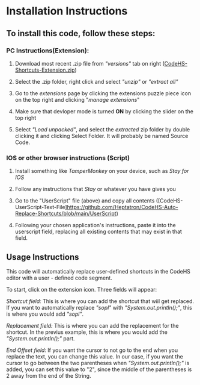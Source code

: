 # **Installation Instructions**

## To install this code, follow these steps:

### PC Instructions(Extension):

1. Download most recent .zip file from _"versions"_ tab on right ([CodeHS-Shortcuts-Extension.zip](https://github.com/Heptatron/CodeHS-Auto-Replace-Shortcuts/blob/main/CodeHS-Shortcuts-Extension.zip))

2. Select the .zip folder, right click and select _"unzip"_ or _"extract all"_

3. Go to the _extensions_ page by clicking the extensions puzzle piece icon on the top right and clicking "_manage extensions_"

4. Make sure that devloper mode is turned **ON** by clicking the slider on the top right

5. Select _"Load unpacked"_, and select the _extracted_ zip folder by double clicking it and clicking Select Folder. It will probably be named Source Code.

### IOS or other browser instructions (Script)

1. Install something like _TamperMonkey_ on your device, such as _Stay for IOS_

2. Follow any instructions that _Stay_ or whatever you have gives you

3. Go to the "UserScript" file (above) and copy all contents ([CodeHS-UserScript-Text-File]https://github.com/Heptatron/CodeHS-Auto-Replace-Shortcuts/blob/main/UserScript)

4. Following your chosen application's instructions, paste it into the userscript field, replacing all existing contents that may exist in that field.

## **Usage Instructions**

This code will automatically replace user-defined shortcuts in the CodeHS editor with a user - defined code segment. 

To start, click on the extension icon. Three fields will appear:

_Shortcut field:_ This is where you can add the shortcut that wiil get replaced. If you want to automatically replace _"sopl"_ with _"System.out.println();"_, this is where you would add _"sopl"_.

_Replacement field:_ This is where you can add the replacement for the shortcut. In the previus example, this is where you would add the _"System.out.println();"_ part.

_End Offset field:_ If you want the cursor to not go to the end when you replace the text, you can change this value. In our case, if you want the cursor to go between the two parentheses when _"System.out.println();"_ is added, you can set this value to                 "2", since the middle of the parentheses is 2 away from the end of the String.
